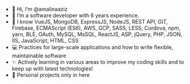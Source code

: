 - 👋 Hi, I’m @amalinaaziz
- 👀 I’m a software developer with 6 years experience.
- 🌱 I know VueJS, MongoDB, ExpressJS, NodeJS, REST API, GIT, Firebase, ECMAScript (ES6), AWS, GCP, SASS, LESS, Cordova, npm, yarn, BLE, OAuth, MySQL, MsSQL, ReactJS, ASP, jQuery, PHP, JSON, IIS, JavaScript, HTML, CSS
- 💻 Practices for large-scale applications and how to write flexible, maintainable software
- ✨ Actively learning in various areas to improve my coding skills and to keep up with latest technologies!
- 💯 Personal projects only in here
<!-- - 💞️ I’m looking to collaborate on ...
- 📫 How to reach me ... -->

<!---
amalinaaziz/amalinaaziz is a ✨ special ✨ repository because its `README.md` (this file) appears on your GitHub profile.
You can click the Preview link to take a look at your changes.
--->
